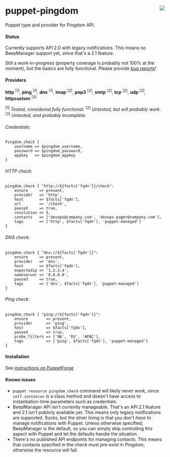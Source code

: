 # puppet-pingdom <img align="right" src="https://my.pingdom.com/images/pingdom.svg" />
Puppet type and provider for Pingdom API.

#### Status
Currently supports API 2.0 with legacy notifications. This means no BeepManager support yet, since that's a 2.1 feature.
 
Still a work-in-progress (property coverage is probably not 100% at the moment), but the basics are fully functional. Please provide [bug reports](https://github.com/cwells/puppet-pingdom/issues)!
 
#### Providers
**http** <sup>[1]</sup>, **ping** <sup>[1]</sup>, **dns** <sup>[1]</sup>, **imap** <sup>[2]</sup>, **pop3** <sup>[2]</sup>, **smtp** <sup>[2]</sup>, **tcp** <sup>[2]</sup>, **udp** <sup>[2]</sup>, **httpcustom** <sup>[3]</sup>

<sup>[1]</sup> _Tested, considered fully functional._
<sup>[2]</sup> _Untested, but will probably work._
<sup>[3]</sup> _Untested, and probably incomplete._

###### Credentials:
```puppet
Pingdom_check {
    username => $pingdom_username,
    password => $pingdom_password,
    appkey   => $pingdom_appkey
}
```
###### HTTP check:
```puppet
pingdom_check { "http://${facts['fqdn']}/check":
    ensure     => present,
    provider   => 'http',
    host       => $facts['fqdn'],
    url        => '/check',
    paused     => true,
    resolution => 5,
    contacts   => ['devops@company.com', 'devops-pager@company.com'],
    tags       => ['http', $facts['fqdn'], 'puppet-managed']
}
```
###### DNS check:
```puppet
pingdom_check { "dns://${facts['fqdn']}":
    ensure     => present,
    provider   => 'dns',
    host       => $facts['fqdn'],
    expectedip => '1.2.3.4',
    nameserver => '8.8.8.8',
    paused     => true,
    tags       => ['dns', $facts['fqdn'], 'puppet-managed']
}
```
###### Ping check:
```puppet
pingdom_check { "ping://${facts['fqdn']}":
    ensure        => present,
    provider      => 'ping',
    host          => $facts['fqdn'],
    paused        => true,
    probe_filters => ['NA', 'EU', 'APAC'],
    tags          => ['ping', $facts['fqdn'], 'puppet-managed']
}
```
#### Installation
See [instructions on PuppetForge](https://forge.puppet.com/cwells/pingdom/readme)

#### Known issues
- `puppet resource pingdom_check` command will likely never work, since `self.instances` is a class method and doesn't have access to instantiation-time parameters such as credentials.
- BeepManager API isn't currently manageable. That's an API 2.1 feature and 2.1 isn't publicly available yet. This means only legacy notifications are supported. Sucks, but the silver lining is that you don't _have_ to manage notifications with Puppet. Unless otherwise specified, BeepManager is the default, so you can simply skip controlling this aspect with Puppet and let the defaults handle the situation.
- There's no published API endpoints for managing contacts. This means that contacts specified in the check must pre-exist in Pingdom, otherwise the resource will fail.

